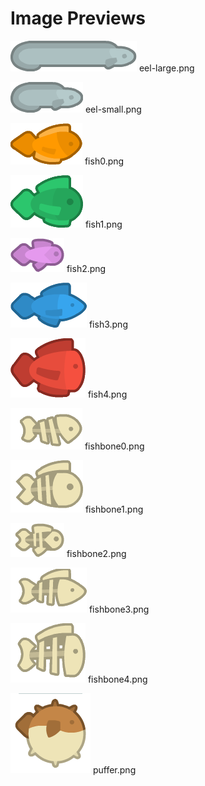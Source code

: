 # Image Previews

![eel-large.png](eel-large.png) eel-large.png

![eel-small.png](eel-small.png) eel-small.png

![fish0.png](fish0.png) fish0.png

![fish1.png](fish1.png) fish1.png

![fish2.png](fish2.png) fish2.png

![fish3.png](fish3.png) fish3.png

![fish4.png](fish4.png) fish4.png

![fishbone0.png](fishbone0.png) fishbone0.png

![fishbone1.png](fishbone1.png) fishbone1.png

![fishbone2.png](fishbone2.png) fishbone2.png

![fishbone3.png](fishbone3.png) fishbone3.png

![fishbone4.png](fishbone4.png) fishbone4.png

![puffer.png](puffer.png) puffer.png

